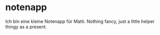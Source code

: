 # notenapp

Ich bin eine kleine Notenapp für Matti. Nothing fancy, just a little helper thingy as a present.

